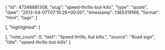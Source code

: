 {
  "id": 47348881308,
  "slug": "speed-thrills-but-kills",
  "type": "quote",
  "date": "2013-04-07T07:19:26+00:00",
  "timestamp": 1365319166,
  "format": "html",
  "tags": [

  ],
  "highlighted": [

  ],
  "note_count": 0,
  "text": "Speed thrills, but kills.",
  "source": "Road sign",
  "title": "speed-thrills-but-kills"
}

